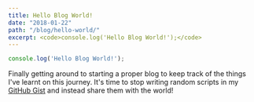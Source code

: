 ```yaml
---
title: Hello Blog World!
date: "2018-01-22"
path: "/blog/hello-world/"
excerpt: <code>console.log('Hello Blog World!');</code>
---
```


```javascript
console.log('Hello Blog World!');
```

Finally getting around to starting a proper blog to keep track of the things I've learnt on this journey. It's time to stop writing random scripts in my [GitHub Gist](https://gist.github.com/jiahaog) and instead share them with the world!
